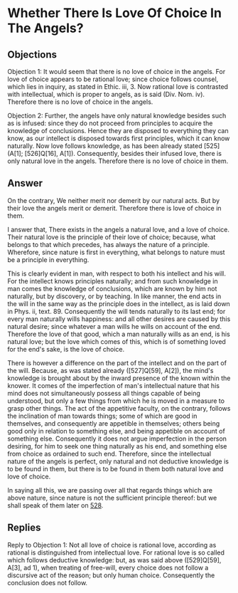 # Whether There Is Love Of Choice In The Angels?

## Objections

Objection 1: It would seem that there is no love of choice in the angels. For love of choice appears to be rational love; since choice follows counsel, which lies in inquiry, as stated in Ethic. iii, 3. Now rational love is contrasted with intellectual, which is proper to angels, as is said (Div. Nom. iv). Therefore there is no love of choice in the angels.

Objection 2: Further, the angels have only natural knowledge besides such as is infused: since they do not proceed from principles to acquire the knowledge of conclusions. Hence they are disposed to everything they can know, as our intellect is disposed towards first principles, which it can know naturally. Now love follows knowledge, as has been already stated [525](A[1]; [526]Q[16], A[1]). Consequently, besides their infused love, there is only natural love in the angels. Therefore there is no love of choice in them.

## Answer

On the contrary, We neither merit nor demerit by our natural acts. But by their love the angels merit or demerit. Therefore there is love of choice in them.

I answer that, There exists in the angels a natural love, and a love of choice. Their natural love is the principle of their love of choice; because, what belongs to that which precedes, has always the nature of a principle. Wherefore, since nature is first in everything, what belongs to nature must be a principle in everything.

This is clearly evident in man, with respect to both his intellect and his will. For the intellect knows principles naturally; and from such knowledge in man comes the knowledge of conclusions, which are known by him not naturally, but by discovery, or by teaching. In like manner, the end acts in the will in the same way as the principle does in the intellect, as is laid down in Phys. ii, text. 89. Consequently the will tends naturally to its last end; for every man naturally wills happiness: and all other desires are caused by this natural desire; since whatever a man wills he wills on account of the end. Therefore the love of that good, which a man naturally wills as an end, is his natural love; but the love which comes of this, which is of something loved for the end's sake, is the love of choice.

There is however a difference on the part of the intellect and on the part of the will. Because, as was stated already ([527]Q[59], A[2]), the mind's knowledge is brought about by the inward presence of the known within the knower. It comes of the imperfection of man's intellectual nature that his mind does not simultaneously possess all things capable of being understood, but only a few things from which he is moved in a measure to grasp other things. The act of the appetitive faculty, on the contrary, follows the inclination of man towards things; some of which are good in themselves, and consequently are appetible in themselves; others being good only in relation to something else, and being appetible on account of something else. Consequently it does not argue imperfection in the person desiring, for him to seek one thing naturally as his end, and something else from choice as ordained to such end. Therefore, since the intellectual nature of the angels is perfect, only natural and not deductive knowledge is to be found in them, but there is to be found in them both natural love and love of choice.

In saying all this, we are passing over all that regards things which are above nature, since nature is not the sufficient principle thereof: but we shall speak of them later on [528](Q[62]).

## Replies

Reply to Objection 1: Not all love of choice is rational love, according as rational is distinguished from intellectual love. For rational love is so called which follows deductive knowledge: but, as was said above ([529]Q[59], A[3], ad 1), when treating of free-will, every choice does not follow a discursive act of the reason; but only human choice. Consequently the conclusion does not follow.